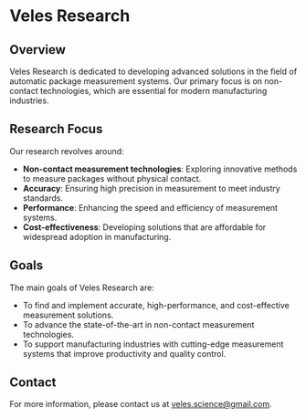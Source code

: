 
# Veles Research

## Overview

Veles Research is dedicated to developing advanced solutions in the field of automatic package measurement systems. Our primary focus is on non-contact technologies, which are essential for modern manufacturing industries.

## Research Focus

Our research revolves around:
- **Non-contact measurement technologies**: Exploring innovative methods to measure packages without physical contact.
- **Accuracy**: Ensuring high precision in measurement to meet industry standards.
- **Performance**: Enhancing the speed and efficiency of measurement systems.
- **Cost-effectiveness**: Developing solutions that are affordable for widespread adoption in manufacturing.

## Goals

The main goals of Veles Research are:
- To find and implement accurate, high-performance, and cost-effective measurement solutions.
- To advance the state-of-the-art in non-contact measurement technologies.
- To support manufacturing industries with cutting-edge measurement systems that improve productivity and quality control.

## Contact

For more information, please contact us at [veles.science@gmail.com](mailto:veles.science@gmail.com).
